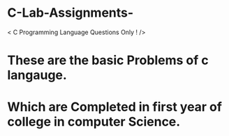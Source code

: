 # C-Lab-Assignments-
&lt; C Programming Language Questions Only ! />
# These are the basic Problems of c langauge.
# Which are Completed in first year of college  in computer Science.
